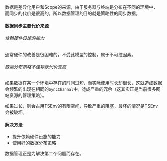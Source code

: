 数据是差异化用户和Scope的来源，由于服务器与终端是分布在不同的环境中，而同步的代价是很高的，所以数据管理的目的就是策略性的同步数据。

#### 数据同步主要代价来源

###### 依赖硬件设施的能力

通常硬件的改善是很困难的，不受此模型的控制，属于不可控因素。

###### 数据分布策略不佳导致代价变高

如果数据在某一个环境中存在的时间过短，而实际使用时长却很长，这就造成数据会频繁的出现在相同的`SyncChannal`中，造成严重的冗余（这其实正是当前很多网站资源的管理策略）。

如果过长，则会占用TSEnv的有限空间，导致严重的阻塞，最坏的情况是TSEnv会被破坏。



#### 解决方法

+ 提升依赖硬件设施的能力
+ 使用好的数据分布策略



数据管理正是为解决第二个问题而存在。